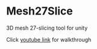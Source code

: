 # Mesh27Slice

3D mesh 27-slicing tool for unity

Click [youtube link](https://youtu.be/eCTSH2cvoi8) for walkthrough
